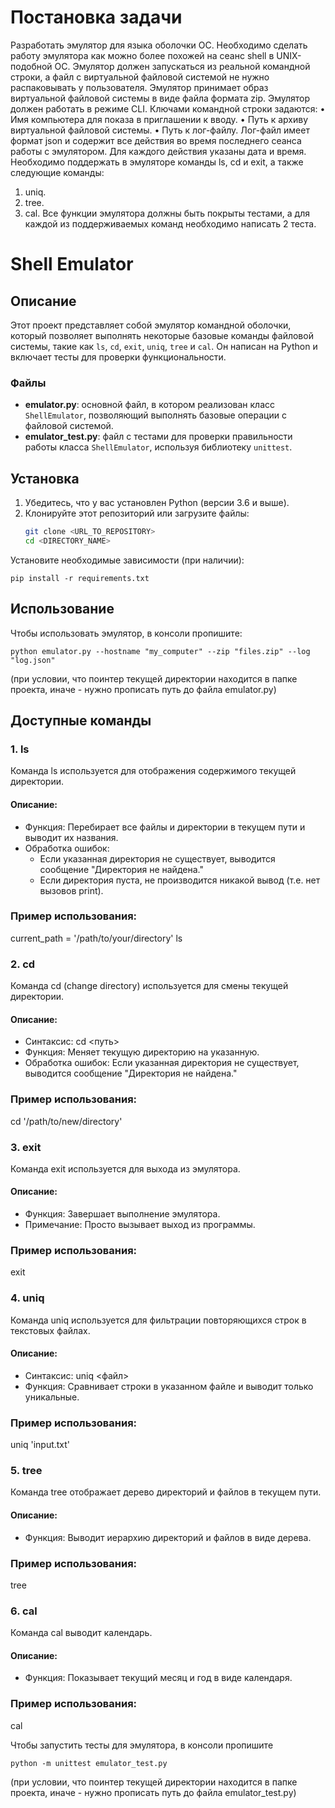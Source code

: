 # Постановка задачи
Разработать эмулятор для языка оболочки ОС. Необходимо сделать работу
эмулятора как можно более похожей на сеанс shell в UNIX-подобной ОС.
Эмулятор должен запускаться из реальной командной строки, а файл с
виртуальной файловой системой не нужно распаковывать у пользователя.
Эмулятор принимает образ виртуальной файловой системы в виде файла формата
zip. Эмулятор должен работать в режиме CLI.
Ключами командной строки задаются:
• Имя компьютера для показа в приглашении к вводу.
• Путь к архиву виртуальной файловой системы.
• Путь к лог-файлу.
Лог-файл имеет формат json и содержит все действия во время последнего
сеанса работы с эмулятором. Для каждого действия указаны дата и время.
Необходимо поддержать в эмуляторе команды ls, cd и exit, а также
следующие команды:
1. uniq.
2. tree.
3. cal.
Все функции эмулятора должны быть покрыты тестами, а для каждой из
поддерживаемых команд необходимо написать 2 теста.

# Shell Emulator

## Описание
Этот проект представляет собой эмулятор командной оболочки, который позволяет выполнять некоторые базовые команды файловой системы, такие как `ls`, `cd`, `exit`, `uniq`, `tree` и `cal`. Он написан на Python и включает тесты для проверки функциональности.

### Файлы
- **emulator.py**: основной файл, в котором реализован класс `ShellEmulator`, позволяющий выполнять базовые операции с файловой системой.
- **emulator_test.py**: файл с тестами для проверки правильности работы класса `ShellEmulator`, используя библиотеку `unittest`.

## Установка

1. Убедитесь, что у вас установлен Python (версии 3.6 и выше).
2. Клонируйте этот репозиторий или загрузите файлы:
   ```bash
   git clone <URL_TO_REPOSITORY>
   cd <DIRECTORY_NAME>
   ```
Установите необходимые зависимости (при наличии):

  ```pip install -r requirements.txt```

## Использование

Чтобы использовать эмулятор, в консоли пропишите:

```python emulator.py --hostname "my_computer" --zip "files.zip" --log "log.json"```

(при условии, что поинтер текущей директории находится в папке проекта, иначе - нужно прописать путь до файла emulator.py)

## Доступные команды

### 1. ls
Команда ls используется для отображения содержимого текущей директории.

#### Описание:
- Функция: Перебирает все файлы и директории в текущем пути и выводит их названия.
- Обработка ошибок: 
  - Если указанная директория не существует, выводится сообщение "Директория не найдена."
  - Если директория пуста, не производится никакой вывод (т.е. нет вызовов print).

### Пример использования:

current_path = '/path/to/your/directory'
ls

### 2. cd
Команда cd (change directory) используется для смены текущей директории.

#### Описание:
- Синтаксис: cd <путь>
- Функция: Меняет текущую директорию на указанную.
- Обработка ошибок: Если указанная директория не существует, выводится сообщение "Директория не найдена."

### Пример использования:

cd '/path/to/new/directory'

### 3. exit
Команда exit используется для выхода из эмулятора.

#### Описание:
- Функция: Завершает выполнение эмулятора.
- Примечание: Просто вызывает выход из программы.

### Пример использования:

exit

### 4. uniq
Команда uniq используется для фильтрации повторяющихся строк в текстовых файлах.

#### Описание:
- Синтаксис: uniq <файл>
- Функция: Сравнивает строки в указанном файле и выводит только уникальные.

### Пример использования:

uniq 'input.txt'

### 5. tree
Команда tree отображает дерево директорий и файлов в текущем пути.

#### Описание:
- Функция: Выводит иерархию директорий и файлов в виде дерева.

### Пример использования:

tree

### 6. cal
Команда cal выводит календарь.

#### Описание:
- Функция: Показывает текущий месяц и год в виде календаря.

### Пример использования:

cal

Чтобы запустить тесты для эмулятора, в консоли пропишите

```python -m unittest emulator_test.py```

(при условии, что поинтер текущей директории находится в папке проекта, иначе - нужно прописать путь до файла emulator_test.py)
